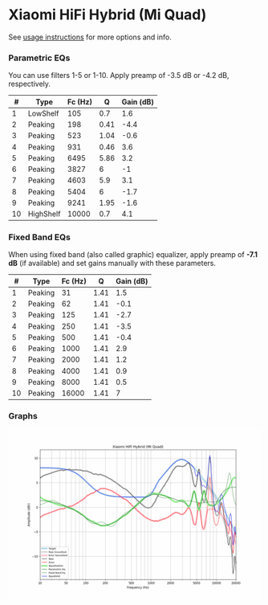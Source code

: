 # Xiaomi HiFi Hybrid (Mi Quad)
See [usage instructions](https://github.com/jaakkopasanen/AutoEq#usage) for more options and info.

### Parametric EQs
You can use filters 1-5 or 1-10. Apply preamp of -3.5 dB or -4.2 dB, respectively.

|   # | Type      |   Fc (Hz) |    Q |   Gain (dB) |
|-----|-----------|-----------|------|-------------|
|   1 | LowShelf  |       105 | 0.7  |         1.6 |
|   2 | Peaking   |       198 | 0.41 |        -4.4 |
|   3 | Peaking   |       523 | 1.04 |        -0.6 |
|   4 | Peaking   |       931 | 0.46 |         3.6 |
|   5 | Peaking   |      6495 | 5.86 |         3.2 |
|   6 | Peaking   |      3827 | 6    |        -1   |
|   7 | Peaking   |      4603 | 5.9  |         3.1 |
|   8 | Peaking   |      5404 | 6    |        -1.7 |
|   9 | Peaking   |      9241 | 1.95 |        -1.6 |
|  10 | HighShelf |     10000 | 0.7  |         4.1 |

### Fixed Band EQs
When using fixed band (also called graphic) equalizer, apply preamp of **-7.1 dB** (if available) and set gains manually with these parameters.

|   # | Type    |   Fc (Hz) |    Q |   Gain (dB) |
|-----|---------|-----------|------|-------------|
|   1 | Peaking |        31 | 1.41 |         1.5 |
|   2 | Peaking |        62 | 1.41 |        -0.1 |
|   3 | Peaking |       125 | 1.41 |        -2.7 |
|   4 | Peaking |       250 | 1.41 |        -3.5 |
|   5 | Peaking |       500 | 1.41 |        -0.4 |
|   6 | Peaking |      1000 | 1.41 |         2.9 |
|   7 | Peaking |      2000 | 1.41 |         1.2 |
|   8 | Peaking |      4000 | 1.41 |         0.9 |
|   9 | Peaking |      8000 | 1.41 |         0.5 |
|  10 | Peaking |     16000 | 1.41 |         7   |

### Graphs
![](./Xiaomi%20HiFi%20Hybrid%20(Mi%20Quad).png)
